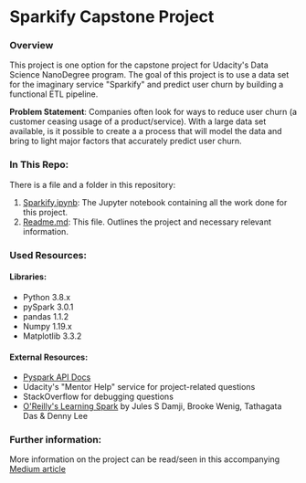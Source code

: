 # Sparkify Capstone Project

### Overview
This project is one option for the capstone project for Udacity's Data Science NanoDegree program.
The goal of this project is to use a data set for the imaginary service "Sparkify" and predict
user churn by building a functional ETL pipeline.

**Problem Statement**: Companies often look for ways to reduce user churn (a customer ceasing
usage of a product/service). With a large data set available, is it possible to create
a a process that will model the data and bring to light major factors that accurately
predict user churn. 

### In This Repo:
There is a file and a folder in this repository:
1. [Sparkify.ipynb](https://github.com/HershVak123/Personal_Projects/blob/master/Sparkify/Sparkify.ipynb):
The Jupyter notebook containing all the work done for this project.
2. [Readme.md](https://github.com/HershVak123/Personal_Projects/tree/master/Sparkify): 
This file. Outlines the project and necessary relevant information.

### Used Resources:
#### Libraries:
- Python 3.8.x
- pySpark 3.0.1
- pandas 1.1.2
- Numpy 1.19.x
- Matplotlib 3.3.2

#### External Resources:
- [Pyspark API Docs](https://spark.apache.org/docs/latest/api/python/index.html)
- Udacity's "Mentor Help" service for project-related questions
- StackOverflow for debugging questions
- [O'Reilly's Learning Spark](https://www.oreilly.com/library/view/learning-spark-2nd/9781492050032/) by Jules S Damji, Brooke Wenig, Tathagata Das & Denny Lee

### Further information:
More information on the project can be read/seen in this accompanying 
[Medium article](https://medium.com/@vakharia.hersh/predicting-user-churn-with-sparkify-d8ba5808a417)